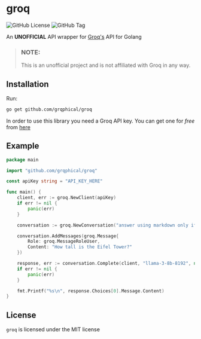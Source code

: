 # groq

![GitHub License](https://img.shields.io/github/license/grqphical/groq)
![GitHub Tag](https://img.shields.io/github/v/tag/grqphical/groq?label=version)

An **UNOFFICIAL** API wrapper for [Groq's](https://groq.com) API for Golang

> ### NOTE:
>
> This is an unofficial project and is not affiliated with Groq in any way.

## Installation

Run:

```bash
go get github.com/grqphical/groq
```

In order to use this library you need a Groq API key. You can get one for _free_ from [here](https://console.groq.com/keys)

## Example

```go
package main

import "github.com/grqphical/groq"

const apiKey string = "API_KEY_HERE"

func main() {
    client, err := groq.NewClient(apiKey)
    if err != nil {
        panic(err)
    }

    conversation := groq.NewConversation("answer using markdown only if necessary")

    conversation.AddMessages(groq.Message{
        Role: groq.MessageRoleUser,
        Content: "How tall is the Eifel Tower?"
    })

    response, err := conversation.Complete(client, "llama-3-8b-8192", nil)
    if err != nil {
        panic(err)
    }

    fmt.Printf("%s\n", response.Choices[0].Message.Content)
}
```

## License

`groq` is licensed under the MIT license
